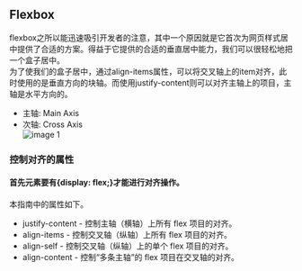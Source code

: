 ## Flexbox
flexbox之所以能迅速吸引开发者的注意，其中一个原因就是它首次为网页样式居中提供了合适的方案。得益于它提供的合适的垂直居中能力，我们可以很轻松地把一个盒子居中。   
为了使我们的盒子居中，通过align-items属性，可以将交叉轴上的item对齐，此时使用的是垂直方向的块轴。而使用justify-content则可以对齐主轴上的项目，主轴是水平方向的。   
* 主轴: Main Axis   
* 次轴: Cross Axis   
![image 1](https://mdn.mozillademos.org/files/15627/align1.png)   

### 控制对齐的属性
#### 首先元素要有{display: flex;}才能进行对齐操作。
本指南中的属性如下。   
* justify-content - 控制主轴（横轴）上所有 flex 项目的对齐。
* align-items - 控制交叉轴（纵轴）上所有 flex 项目的对齐。
* align-self - 控制交叉轴（纵轴）上的单个 flex 项目的对齐。
* align-content - 控制“多条主轴”的 flex 项目在交叉轴的对齐。